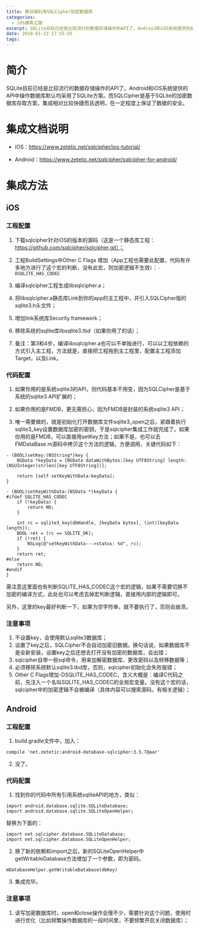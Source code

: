 ```yaml
---
title: 移动端利用SQLCipher加密数据库
categories: 
  - iOS摸索之路
excerpt: SQLite目前已经是比较流行的数据存储操作的API了。Android和iOS系统提供的API中操作数据库默认均采用了SQLite方案。而SQLCipher是基于SQLite的加密数据库存取方案，集成相对比较快捷而且透明，在一定程度上保证了数据的安全。
date: 2018-01-22 17:55:55
tags: 
---
```


# 简介

SQLite目前已经是比较流行的数据存储操作的API了。Android和iOS系统提供的API中操作数据库默认均采用了SQLite方案。而SQLCipher是基于SQLite的加密数据库存取方案，集成相对比较快捷而且透明，在一定程度上保证了数据的安全。

# 集成文档说明

- iOS：https://www.zetetic.net/sqlcipher/ios-tutorial/

- Android：https://www.zetetic.net/sqlcipher/sqlcipher-for-android/

# 集成方法

## iOS

### 工程配置

1. 下载sqlcipher针对iOS的版本的源码（这是一个静态库工程：https://github.com/sqlcipher/sqlcipher.git）；

2. 工程BuildSettings中Other C Flags 增加（App工程也需要此配置，代码有许多地方进行了这个宏的判断，没有此宏，则加密逻辑不生效）：```-DSQLITE_HAS_CODEC```

3. 编译sqlcipher工程生成libsqlcipher.a；

4. 将libsqlcipher.a静态库Link到你的app的主工程中，并引入SQLCipher版的sqlite3.h头文件；

5. 增加link系统库Security.framework；

6. 移除系统的sqlite库libsqlite3.tbd（如果你用了的话）；

7. 备注：第3和4步，编译libsqlcipher.a也可以不单独进行，可以以工程依赖的方式引入主工程，方法就是，直接把工程拖到主工程里，配置主工程添加Target，以及Link。

### 代码配置

1. 如果你用的是系统sqlite3的API，则代码基本不用变，因为SQLCipher是基于系统的sqlite3 API扩展的；

2. 如果你用的是FMDB，更无需担心，因为FMDB是封装的系统sqlite3 API；

3. 唯一需要做的，就是初始化打开数据库文件sqlite3_open之后，紧跟着执行sqlite3_key设置数据库加密的密钥，于是sqlcipher集成工作就完成了。如果你用的是FMDB，可以直接用setKey方法；如果不是，也可以去FMDataBase.m源码中拷贝这个方法的逻辑，方便调用，关键代码如下：

```
- (BOOL)setKey:(NSString*)key {
    NSData *keyData = [NSData dataWithBytes:[key UTF8String] length:(NSUInteger)strlen([key UTF8String])];
    
    return [self setKeyWithData:keyData];
}

- (BOOL)setKeyWithData:(NSData *)keyData {
#ifdef SQLITE_HAS_CODEC
    if (!keyData) {
        return NO;
    }
    
    int rc = sqlite3_key(dbHandle, [keyData bytes], (int)[keyData length]);
    BOOL ret = (rc == SQLITE_OK);
    if (!ret) {
        NSLog(@"setKeyWithData--->status: %d", rc);
    }
    return ret;
#else
    return NO;
#endif
}
```

需注意这里面也有判断SQLITE_HAS_CODEC这个宏的逻辑，如果不需要切换不加密的编译方式，此处也可以考虑去掉宏判断逻辑，直接用内部的逻辑即可。

另外，这里的key最好判断一下，如果为空字符串，就不要执行了，否则会崩溃。

### 注意事项

1. 不设置key，会使用默认sqlite3数据库；
2. 设置了key之后，SQLCipher不会自动加密旧数据。换句话说，如果数据库不是全新安装，设置key之后还想去打开没有加密的数据库，会出错；
3. sqlcipher自带一些sql命令，用来加解密数据库、更改密码以及转移数据等；
4. 必须移除系统默认sqlite3.tbd库，否则，sqlcipher初始化会失败报错；
5. Other C Flags增加-DSQLITE_HAS_CODEC，含义大概是：编译C代码之前，先注入一个名叫SQLITE_HAS_CODEC的全局宏变量。没有这个宏的话，sqlcipher中的加密逻辑不会被编译（具体内容可以搜索源码，有相关逻辑）；

## Android

### 工程配置

1. build.gradle文件中，加入：

```
compile 'net.zetetic:android-database-sqlcipher:3.5.7@aar'
```

2. 没了。

### 代码配置

1. 找到你的代码中所有引用系统sqliteAPI的地方，类似：

```
import android.database.sqlite.SQLiteDatabase;
import android.database.sqlite.SQLiteOpenHelper;
```

替换为下面的：

```
import net.sqlcipher.database.SQLiteDatabase;
import net.sqlcipher.database.SQLiteOpenHelper;
```

2. 换了新的依赖和import之后，新的SQLiteOpenHelper中getWritableDatabase方法增加了一个参数，即为密码。

```
mDatabaseHelper.getWritableDatabase(dbKey)
```

3. 集成完毕。

### 注意事项

1. 读写加密数据库时，open和close操作会慢不少，需要针对这个问题，使用时进行优化（比如频繁操作数据库的一段时间里，不要频繁开启关闭数据库）；

